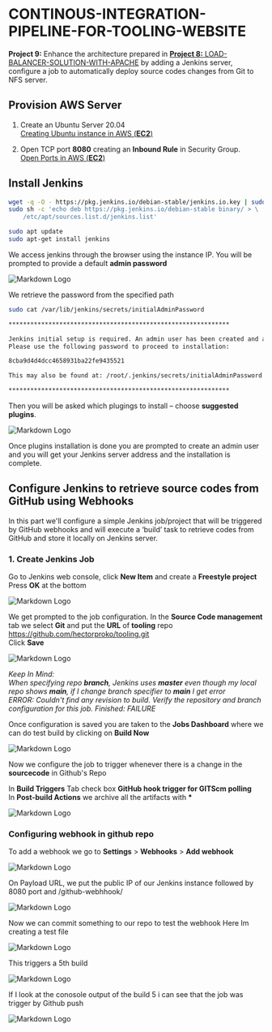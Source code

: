 # CONTINOUS-INTEGRATION-PIPELINE-FOR-TOOLING-WEBSITE

**Project 9:** Enhance the architecture prepared in  [**Project 8:** LOAD-BALANCER-SOLUTION-WITH-APACHE](https://github.com/hectorproko/LOAD-BALANCER-SOLUTION-WITH-APACHE) by adding a Jenkins server, configure a job to automatically deploy source codes changes from Git to NFS server.

## Provision AWS Server
	
        
 1. Create an Ubuntu Server 20.04  
[Creating Ubuntu instance in AWS (**EC2**)](https://github.com/hectorproko/RepeatableSteps_tutorials/blob/main/AWS_Ubuntu_Instnace.md)

2. Open TCP port **8080** creating an **Inbound Rule** in Security Group.  
[Open Ports in AWS (**EC2**)](https://github.com/hectorproko/RepeatableSteps_tutorials/blob/main/OpenPortAWS.md)

## Install Jenkins
``` bash
wget -q -O - https://pkg.jenkins.io/debian-stable/jenkins.io.key | sudo apt-key add -
sudo sh -c 'echo deb https://pkg.jenkins.io/debian-stable binary/ > \
    /etc/apt/sources.list.d/jenkins.list'

sudo apt update
sudo apt-get install jenkins
```
We access jenkins through the browser using the instance IP.
You will be prompted to provide a default **admin password**

![Markdown Logo](https://raw.githubusercontent.com/hectorproko/CONTINOUS-INTEGRATION-PIPELINE-FOR-TOOLING-WEBSITE/main/images/unlock.png)
  
We retrieve the password from the specified path
``` bash
sudo cat /var/lib/jenkins/secrets/initialAdminPassword
```

``` bash
*************************************************************

Jenkins initial setup is required. An admin user has been created and a password generated.
Please use the following password to proceed to installation:

8cba9d4d4dcc4658931ba22fe9435521

This may also be found at: /root/.jenkins/secrets/initialAdminPassword

*************************************************************
```

Then you will be asked which plugings to install – choose **suggested plugins**.  

![Markdown Logo](https://raw.githubusercontent.com/hectorproko/CONTINOUS-INTEGRATION-PIPELINE-FOR-TOOLING-WEBSITE/main/images/suggested.png)  

Once plugins installation is done you are prompted to create an admin user and you will get your Jenkins server address and the installation is complete.



## Configure Jenkins to retrieve source codes from GitHub using Webhooks
In this part we'll configure a simple Jenkins job/project that will be triggered by GitHub webhooks and will execute a ‘build’ task to retrieve codes from GitHub and store it locally on Jenkins server.

### 1. Create Jenkins Job
Go to Jenkins web console, click **New Item** and create a **Freestyle project**  
Press **OK** at the bottom

![Markdown Logo](https://raw.githubusercontent.com/hectorproko/CONTINOUS-INTEGRATION-PIPELINE-FOR-TOOLING-WEBSITE/main/images/job.png)  

We get prompted to the job configuration. In the **Source Code management** tab we select **Git** and put the **URL** of **tooling** repo
https://github.com/hectorproko/tooling.git  
Click **Save**

![Markdown Logo](https://raw.githubusercontent.com/hectorproko/CONTINOUS-INTEGRATION-PIPELINE-FOR-TOOLING-WEBSITE/main/images/sourcecode.png)  


*Keep In Mind:  
When specifying repo **branch**, Jenkins uses **master** even though my local repo shows **main**, if I change branch specifier to **main** I get error  
ERROR: Couldn't find any revision to build. Verify the repository and branch configuration for this job.
Finished: FAILURE*

Once configuration is saved you are taken to the **Jobs Dashboard** where we can do test build by clicking on **Build Now**

![Markdown Logo](https://raw.githubusercontent.com/hectorproko/CONTINOUS-INTEGRATION-PIPELINE-FOR-TOOLING-WEBSITE/main/images/buildnow.png)  

  
Now we configure the job to trigger whenever there is a change in the **sourcecode** in Github's Repo

In **Build Triggers** Tab check box **GitHub hook trigger for GITScm polling**  
In **Post-build Actions** we archive all the artifacts with **\***

![Markdown Logo](https://raw.githubusercontent.com/hectorproko/CONTINOUS-INTEGRATION-PIPELINE-FOR-TOOLING-WEBSITE/main/images/buildtriggers.png)  

### Configuring webhook in github repo
To add a webhook we go to  **Settings** > **Webhooks** > **Add webhook**

![Markdown Logo](https://raw.githubusercontent.com/hectorproko/CONTINOUS-INTEGRATION-PIPELINE-FOR-TOOLING-WEBSITE/main/images/webhooks1.png)  

On Payload URL, we put the public IP of our Jenkins instance followed by 8080 port and /github-webhhook/

![Markdown Logo](https://raw.githubusercontent.com/hectorproko/CONTINOUS-INTEGRATION-PIPELINE-FOR-TOOLING-WEBSITE/main/images/webhooks2.png)

Now we can commit something to our repo to test the webhook
Here Im creating a test file

![Markdown Logo](https://raw.githubusercontent.com/hectorproko/CONTINOUS-INTEGRATION-PIPELINE-FOR-TOOLING-WEBSITE/main/images/commit.png)  

This triggers a 5th build

![Markdown Logo](https://raw.githubusercontent.com/hectorproko/CONTINOUS-INTEGRATION-PIPELINE-FOR-TOOLING-WEBSITE/main/images/build5.png)  



If I look at the conosole output of the build 5 i can see that the job was trigger by Github push

![Markdown Logo](https://raw.githubusercontent.com/hectorproko/CONTINOUS-INTEGRATION-PIPELINE-FOR-TOOLING-WEBSITE/main/images/log.png)  



